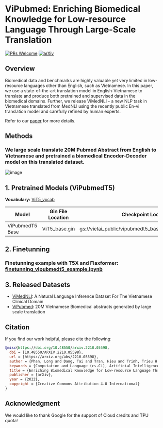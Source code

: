 # ViPubmed: Enriching Biomedical Knowledge for Low-resource Language Through Large-Scale Translation
[![PRs Welcome](https://img.shields.io/badge/PRs-welcome-green.svg?style=flat-square)](http://makeapullrequest.com)
[![arXiv](https://img.shields.io/badge/arXiv-2203.15827-b31b1b.svg)](https://arxiv.org/abs/2203.15827)


## Overview
Biomedical data and benchmarks are highly valuable yet very limited in low-resource languages other than English, such as Vietnamese. In this paper, we use a state-of-the-art translation model in English-Vietnamese to translate and produce both pretrained and supervised data in the biomedical domains. Further, we release ViMedNLI - a new NLP task in Vietnamese translated from MedNLI using the recently public En-vi translation model and carefully refined by human experts.

Refer to our [paper](https://arxiv.org/pdf/2210.05598.pdf) for more details.

## Methods
### We large scale translate 20M Pubmed Abstract from English to Vietnamese and pretrained a biomedical Encoder-Decoder model on this translated dataset.
![image](https://user-images.githubusercontent.com/44376091/216741921-d3e64cf5-56d7-423b-a7ba-83f220dbf90b.png)

## 1. Pretrained Models (ViPubmedT5)
**Vocabulary:**
[ViT5_vocab](https://storage.googleapis.com/vietai_public/viT5/viT5_base_1024/spiece.model)

Model        | Gin File Location                                                                  | Checkpoint Location| Domain| Pretraining Corpus	
------------ | ---------------------------------------------------------------------------------- | -------------------| -------------------| -------------------
ViPubmedT5 Base | [ViT5_base.gin](https://github.com/justinphan3110/ViPubmed/blob/main/configs/t5/vit5_base.gin) | [gs://vietai_public/vipubmedt5_base/checkpoint_1500000](https://console.cloud.google.com/storage/browser/vietai_public/vipubmedt5_base) | Biomedical | [Translated ViPubmed](https://huggingface.co/datasets/VietAI/vi_pubmed)


## 2. Finetunning
### Finetunning example with T5X and Flaxformer:  [finetunning_vipubmedt5_example.ipynb](https://github.com/justinphan3110/ViPubmed/blob/main/example/finetunning_vipubmedt5_example.ipynb)


## 3. Released Datasets
- [ViMedNLI](https://github.com/justinphan3110/ViPubmed/tree/main/data/vi_mednli): A Natural Language Inference Dataset For The Vietnamese Clinical Domain
- [ViPubmed](https://huggingface.co/datasets/VietAI/vi_pubmed): 20M Vietnamese Biomedical abstracts generated by large scale translation

## Citation
If you find our work helpful, please cite the following:

```bib
@misc{https://doi.org/10.48550/arxiv.2210.05598,
  doi = {10.48550/ARXIV.2210.05598},
  url = {https://arxiv.org/abs/2210.05598},
  author = {Phan, Long and Dang, Tai and Tran, Hieu and Trinh, Trieu H. and Phan, Vy and Chau, Lam D. and Luong, Minh-Thang},
  keywords = {Computation and Language (cs.CL), Artificial Intelligence (cs.AI), FOS: Computer and information sciences, FOS: Computer and information sciences},
  title = {Enriching Biomedical Knowledge for Low-resource Language Through Large-Scale Translation},
  publisher = {arXiv},
  year = {2022},
  copyright = {Creative Commons Attribution 4.0 International}
}
```

## Acknowledgment
We would like to thank Google for the support of Cloud credits and TPU quota!






